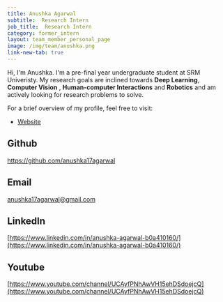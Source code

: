 ```yaml
---
title: Anushka Agarwal
subtitle:  Research Intern
job_title:  Research Intern
category: former_intern
layout: team_member_personal_page
image: /img/team/anushka.png
link-new-tab: true
---
```

Hi, I'm Anushka. I'm a pre-final year undergraduate student at SRM Univeristy. My research goals are inclined towards **Deep  Learning**, **Computer Vision** , **Human-computer Interactions** and **Robotics** and am actively looking for research problems to solve.

For a brief overview of my profile, feel free to visit: 

- [Website](https://sites.google.com/view/anushkaagarwalportfolio/home)


## Github ##
<a>https://github.com/anushka17agarwal </a>

## Email ##
<a> anushka17agarwal@gmail.com </a>

## LinkedIn ##
[https://www.linkedin.com/in/anushka-agarwal-b0a410160/](https://www.linkedin.com/in/anushka-agarwal-b0a410160/)

## Youtube ##
[https://www.youtube.com/channel/UCAyfPNhAwVH15ehDSdoejcQ](https://www.youtube.com/channel/UCAyfPNhAwVH15ehDSdoejcQ)

